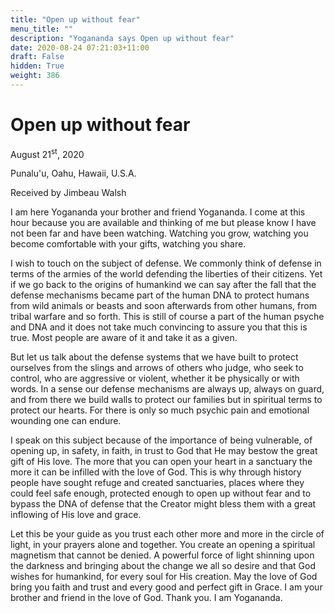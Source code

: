 ```yaml
---
title: "Open up without fear"
menu_title: ""
description: "Yogananda says Open up without fear"
date: 2020-08-24 07:21:03+11:00
draft: False
hidden: True
weight: 386
---
```

# Open up without fear

August 21<sup>st</sup>, 2020

Punalu'u, Oahu, Hawaii, U.S.A.

Received by Jimbeau Walsh



I am here Yogananda your brother and friend Yogananda. I come at this hour because you are available and thinking of me but please know I have not been far and have been watching. Watching you grow, watching you become comfortable with your gifts, watching you share.

I wish to touch on the subject of defense. We commonly think of defense in terms of the armies of the world defending the liberties of their citizens. Yet if we go back to the origins of humankind we can say after the fall that the defense mechanisms became part of the human DNA to protect humans from wild animals or beasts and soon afterwards from other humans, from tribal warfare and so forth. This is still of course a part of the human psyche and DNA and it does not take much convincing to assure you that this is true. Most people are aware of it and take it as a given. 

But let us talk about the defense systems that we have built to protect ourselves from the slings and arrows of others who judge, who seek to control, who are aggressive or violent, whether it be physically or with words. In a sense our defense mechanisms are always up, always on guard, and from there we build walls to protect our families but in spiritual terms to protect our hearts. For there is only so much psychic pain and emotional wounding one can endure. 

I speak on this subject because of the importance of being vulnerable, of opening up, in safety, in faith, in trust to God that He may bestow the great gift of His love. The more that you can open your heart in a sanctuary the more it can be infilled with the love of God. This is why through history people have sought refuge and created sanctuaries, places where they could feel safe enough, protected enough to open up without fear and to bypass the DNA of defense that the Creator might bless them with a great inflowing of His love and grace. 

Let this be your guide as you trust each other more and more in the circle of light, in your prayers alone and together. You create an opening a spiritual magnetism that cannot be denied. A powerful force of light shinning upon the darkness and bringing about the change we all so desire and that God wishes for humankind, for every soul for His creation. May the love of God bring you faith and trust and every good and perfect gift in Grace. I am your brother and friend in the love of God. Thank you. I am Yogananda.